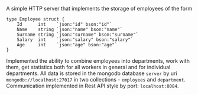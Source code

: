 A simple HTTP server that implements the storage of employees of the form 
```
type Employee struct {
	Id      int    `json:"id" bson:"id"`
	Name    string `json:"name" bson:"name"`
	Surname string `json:"surname" bson:"surname"`
	Salary  int    `json:"salary" bson:"salary"`
	Age     int    `json:"age" bson:"age"`
}
```
Implemented the ability to combine employees into departments, work with them, get statistics both for all workers in general and for individual departments.
All data is stored in the mongodb database `server` by uri `mongodb://localhost:27017` in two collections - `employees` and `department`.
Communication implemented in Rest API style by port: `localhost:8084`.
